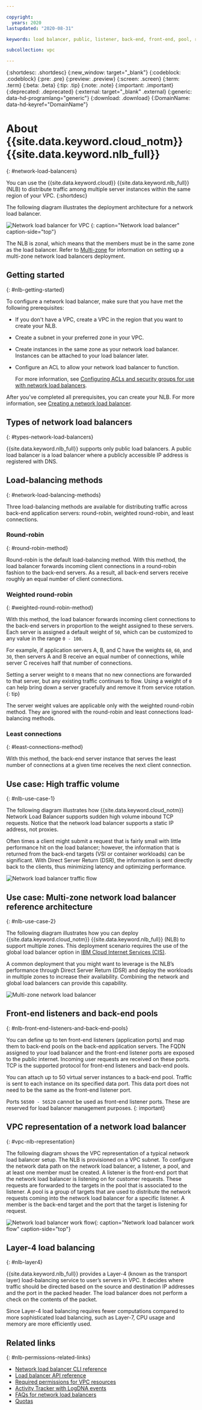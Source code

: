 ```yaml
---

copyright:
  years: 2020
lastupdated: "2020-08-31"

keywords: load balancer, public, listener, back-end, front-end, pool, round-robin, weighted, connections, methods, policies, APIs, access, ports, vpc, vpc network

subcollection: vpc

---
```


{:shortdesc: .shortdesc}
{:new_window: target="_blank"}
{:codeblock: .codeblock}
{:pre: .pre}
{:preview: .preview}
{:screen: .screen}
{:term: .term}
{:beta: .beta}
{:tip: .tip}
{:note: .note}
{:important: .important}
{:deprecated: .deprecated}
{:external: target="_blank" .external}
{:generic: data-hd-programlang="generic"}
{:download: .download}
{:DomainName: data-hd-keyref="DomainName"}

# About {{site.data.keyword.cloud_notm}} {{site.data.keyword.nlb_full}}
{: #network-load-balancers}

You can use the {{site.data.keyword.cloud}} {{site.data.keyword.nlb_full}} (NLB) to distribute traffic among multiple server instances within the same region of your VPC.
{:shortdesc}

The following diagram illustrates the deployment architecture for a network load balancer.

![Network load balancer for VPC](images/nlb_arc.png "Network load balancer")
{: caption="Network load balancer" caption-side="top"}

The NLB is zonal, which means that the members must be in the same zone as the load balancer. Refer to [Multi-zone](/docs/vpc?topic=vpc-nlb-vs-elb#nlb-mz-support) for information on setting up a multi-zone network load balancers deployment.

## Getting started
{: #nlb-getting-started}

To configure a network load balancer, make sure that you have met the following prerequisites:

* If you don't have a VPC, create a VPC in the region that you want to create your NLB.
* Create a subnet in your preferred zone in your VPC.
* Create instances in the same zone as your network load balancer. Instances can be attached to your load balancer later.
* Configure an ACL to allow your network load balancer to function.

  For more information, see [Configuring ACLs and security groups for use with network load balancers](/docs/vpc?topic=vpc-nlb-configuring-acls).

After you've completed all prerequisites, you can create your NLB. For more information, see [Creating a network load balancer](/docs/vpc?topic=vpc-nlb-ui-creating-network-load-balancer).

## Types of network load balancers
{: #types-network-load-balancers}  

{{site.data.keyword.nlb_full}} supports only public load balancers. A public load balancer is a load balancer where a publicly accessible IP address is registered with DNS.  

## Load-balancing methods
{: #network-load-balancing-methods}

Three load-balancing methods are available for distributing traffic across back-end application servers: round-robin, weighted round-robin, and least connections.

### Round-robin
{: #round-robin-method}

Round-robin is the default load-balancing method. With this method, the load balancer forwards incoming client connections in a round-robin fashion to the back-end servers. As a result, all back-end servers receive roughly an equal number of client connections.

### Weighted round-robin
{: #weighted-round-robin-method}

With this method, the load balancer forwards incoming client connections to the back-end servers in proportion to the weight assigned to these servers. Each server is assigned a default weight of `50`, which can be customized to any value in the range `0 - 100`.

For example, if application servers A, B, and C have the weights `60`, `60`, and `30`, then servers A and B receive an equal number of connections, while server C receives half that number of connections.

Setting a server weight to `0` means that no new connections are forwarded to that server, but any existing traffic continues to flow. Using a weight of `0` can help bring down a server gracefully and remove it from service rotation.
{: tip}

The server weight values are applicable only with the weighted round-robin method. They are ignored with the round-robin and least connections load-balancing methods.

### Least connections
{: #least-connections-method}

With this method, the back-end server instance that serves the least number of connections at a given time receives the next client connection.

## Use case: High traffic volume
{: #nlb-use-case-1}

The following diagram illustrates how {{site.data.keyword.cloud_notm}} Network Load Balancer supports sudden high volume inbound TCP requests. Notice that the network load balancer supports a static IP address, not proxies.

Often times a client might submit a request that is fairly small with little performance hit on the load balancer; however, the information that is returned from the back-end targets (VSI or container workloads) can be significant. With Direct Server Return (DSR), the information is sent directly back to the clients, thus minimizing latency and optimizing performance.

![Network load balancer traffic flow](images/nlb-use-case.png)

## Use case: Multi-zone network load balancer reference architecture
{: #nlb-use-case-2}

The following diagram illustrates how you can deploy {{site.data.keyword.cloud_notm}} {{site.data.keyword.nlb_full}} (NLB) to support multiple zones. This deployment scenario requires the use of the global load balancer option in [IBM Cloud Internet Services (CIS)](/docs/cis?topic=cis-set-up-and-configure-your-load-balancers).

A common deployment that you might want to leverage is the NLB’s performance through Direct Server Return (DSR) and deploy the workloads in multiple zones to increase their availability. Combining the network and global load balancers can provide this capability.

![Multi-zone network load balancer](images/nlb_glb.png)

## Front-end listeners and back-end pools
{: #nlb-front-end-listeners-and-back-end-pools}

You can define up to ten front-end listeners (application ports) and map them to back-end pools on the back-end application servers. The FQDN assigned to your load balancer and the front-end listener ports are exposed to the public internet. Incoming user requests are received on these ports. TCP is the supported protocol for front-end listeners and back-end pools.

You can attach up to 50 virtual server instances to a back-end pool. Traffic is sent to each instance on its specified data port. This data port does not need to be the same as the front-end listener port.

Ports `56500 - 56520` cannot be used as front-end listener ports. These are reserved for load balancer management purposes.
{: important}

## VPC representation of a network load balancer
{: #vpc-nlb-representation}

The following diagram shows the VPC representation of a typical network load balancer setup. The NLB is provisioned on a VPC subnet. To configure the network data path on the network load balancer, a listener, a pool, and at least one member must be created. A listener is the front-end port that the network load balancer is listening on for customer requests. These requests are forwarded to the targets in the pool that is associated to the listener. A pool is a group of targets that are used to distribute the network requests coming into the network load balancer for a specific listener. A member is the back-end target and the port that the target is listening for request.

![Network load balancer work flow](images/nlb-workflow-customer-view.png "Network load balancer work flow"){: caption="Network load balancer work flow" caption-side="top"}

## Layer-4 load balancing
{: #nlb-layer4}

{{site.data.keyword.nlb_full}} provides a Layer-4 (known as the transport layer) load-balancing service to user’s servers in VPC. It decides where traffic should be directed based on the source and destination IP addresses and the port in the packed header. The load balancer does not perform a check on the contents of the packet.

Since Layer-4 load balancing requires fewer computations compared to more sophisticated load balancing, such as Layer-7, CPU usage and memory are more efficiently used.

## Related links
{: #nlb-permissions-related-links}

* [Network load balancer CLI reference](/docs/vpc?topic=vpc-infrastructure-cli-plugin-vpc-reference#nlb-anchor)
* [Load balancer API reference](https://{DomainName}/apidocs/vpc#list-load-balancer-profiles)
* [Required permissions for VPC resources](/docs/vpc?topic=vpc-resource-authorizations-required-for-api-and-cli-calls)
* [Activity Tracker with LogDNA events](/docs/vpc?topic=vpc-at-events#events-load-balancers)
* [FAQs for network load balancers](/docs/vpc?topic=vpc-nlb-faqs)
* [Quotas](/docs/vpc?topic=vpc-quotas#load-balancer-quotas)

